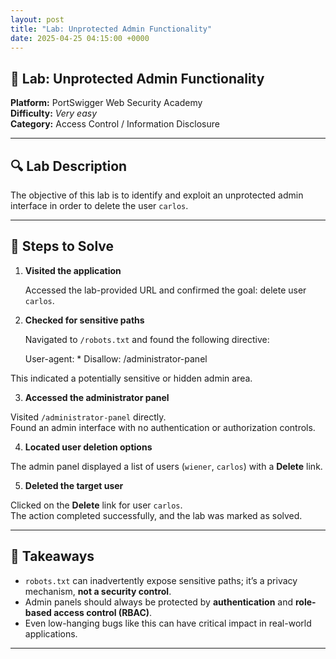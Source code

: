 ```yaml
---
layout: post
title: "Lab: Unprotected Admin Functionality"
date: 2025-04-25 04:15:00 +0000
---
```


## 🧪 Lab: Unprotected Admin Functionality

**Platform:** PortSwigger Web Security Academy  
**Difficulty:** _Very easy_  
**Category:** Access Control / Information Disclosure

---

## 🔍 Lab Description

The objective of this lab is to identify and exploit an unprotected admin interface in order to delete the user `carlos`.

---

## 📝 Steps to Solve

1. **Visited the application**

   Accessed the lab-provided URL and confirmed the goal: delete user `carlos`.

2. **Checked for sensitive paths**

   Navigated to `/robots.txt` and found the following directive:

   User-agent: \* Disallow: /administrator-panel

This indicated a potentially sensitive or hidden admin area.

3. **Accessed the administrator panel**

Visited `/administrator-panel` directly.  
Found an admin interface with no authentication or authorization controls.

4. **Located user deletion options**

The admin panel displayed a list of users (`wiener`, `carlos`) with a **Delete** link.

5. **Deleted the target user**

Clicked on the **Delete** link for user `carlos`.  
The action completed successfully, and the lab was marked as solved.

---

## 🧠 Takeaways

- `robots.txt` can inadvertently expose sensitive paths; it’s a privacy mechanism, **not a security control**.
- Admin panels should always be protected by **authentication** and **role-based access control (RBAC)**.
- Even low-hanging bugs like this can have critical impact in real-world applications.

---
